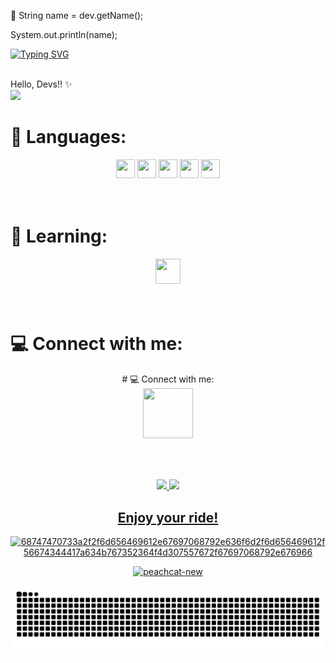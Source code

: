 💌 String name = dev.getName();

  System.out.println(name);

  
[![Typing SVG](https://readme-typing-svg.demolab.com?font=Fira+Code&weight=700&size=27&duration=5010&pause=1000&color=F756A8&vCenter=true&random=false&width=435&lines=Mariana+Nascimento+%3C+%2F+3)](https://git.io/typing-svg)
</div>
 </b> <br> Hello, Devs!! ✨

<div align="left">
<img src="https://user-images.githubusercontent.com/125324142/229961407-51cf88b7-80ac-4af0-a160-fe3bde4d70a8.png" width="200px" />
</div>


 
 # 💬 Languages:
<div align="center">
<img src="https://cdn.jsdelivr.net/gh/devicons/devicon/icons/mysql/mysql-original.svg" width="30" height="30"/>  <img src="https://cdn.jsdelivr.net/gh/devicons/devicon/icons/html5/html5-original.svg" width="30" height="30"/>  <img src="https://cdn.jsdelivr.net/gh/devicons/devicon/icons/css3/css3-original.svg" width="30" height="30"/>
 <img src="https://cdn.jsdelivr.net/gh/devicons/devicon/icons/javascript/javascript-original.svg"  width="30" height="30" />
 <img src="https://cdn.jsdelivr.net/gh/devicons/devicon/icons/java/java-original.svg"  width="30" height="30" />
          
 </div>
 
<br>
<br>

# 🌱 Learning:
<div align="center">
 <img src="https://cdn.jsdelivr.net/gh/devicons/devicon@latest/icons/spring/spring-original-wordmark.svg" width="40" height="40"/>
        
</div>
<br>
<br>

# 💻 Connect with me:
<div align="center">
# 💻 Connect with me:
<div align="center">
<a link rel="stylesheet" href="https://www.linkedin.com/in/mariana-nascimento-de-oliveira/">
            <img src="https://cdn.jsdelivr.net/gh/devicons/devicon@latest/icons/linkedin/linkedin-original.svg" width="80" height="80" />
          
</div>
<br>
<br>

## 
<div align="center">
<a href="https://github.com/MarianaNdO">
<img height="160em" src="https://github-readme-stats.vercel.app/api/top-langs/?username=MarianaNdO&layout=compact&langs_count=7&theme=dracula"/> <img height="160em" src="https://github-readme-stats.vercel.app/api?username=MarianaNdO&show_icons=true&theme=dracula&include_all_commits=true&count_private=true"/>
</div>
 
<div align="center">
<h2>Enjoy your ride!</h2>
  
 ![68747470733a2f2f6d656469612e67697068792e636f6d2f6d656469612f56674344417a634b767352364f4d307557672f67697068792e676966](https://user-images.githubusercontent.com/125324142/229968247-e0da88c2-0350-4f4c-928d-ad47b1598d65.gif)
  
 ![peachcat-new](https://user-images.githubusercontent.com/125324142/229968613-df38a191-d3a4-4267-b2b5-fac6b6633305.gif)

</div>

<picture>
  <source media="(prefers-color-scheme: dark)" srcset="https://raw.githubusercontent.com/MarianaNdO/MarianaNdO/output/github-contribution-grid-snake-dark.svg">
  <source media="(prefers-color-scheme: light)" srcset="https://raw.githubusercontent.com/MarianaNdO/MarianaNdO/output/github-contribution-grid-snake.svg">
  <img alt="github contribution grid snake animation" src="https://raw.githubusercontent.com/MarianaNdO/MarianaNdo/output/github-contribution-grid-snake.svg">
</picture>
<br><br>

  <!--
**MarianaNdO/MarianaNdO** is a ✨ _special_ ✨ repository because its `README.md` (this file) appears on your GitHub profile.

Here are some ideas to get you started:

- 🔭 I’m currently working on ...
-  I’m currently learning ...
- 👯 I’m looking to collaborate on ...
- 🤔 I’m looking for help with ...
- 💬 Ask me about ...
- 📫 How to reach me: ...
- 😄 Pronouns: ...
- ⚡ Fun fact: ...
-->

